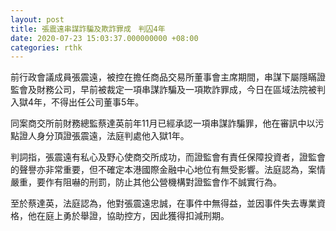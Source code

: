 ```yaml
---
layout: post
title: 張震遠串謀詐騙及欺詐罪成　判囚4年
date: 2020-07-23 15:03:37.000000000 +08:00
categories: rthk
---
```


前行政會議成員張震遠，被控在擔任商品交易所董事會主席期間，串謀下屬隱瞞證監會及財務公司，早前被裁定一項串謀詐騙及一項欺詐罪成，今日在區域法院被判入獄4年，不得出任公司董事5年。

同案商交所前財務總監蔡達英前年11月已經承認一項串謀詐騙罪，他在審訊中以污點證人身分頂證張震遠，法庭判處他入獄1年。

判詞指，張震遠有私心及野心使商交所成功，而證監會有責任保障投資者，證監會的聲譽亦非常重要，但不確定本港國際金融中心地位有無受影響。法庭認為，案情嚴重，要作有阻嚇的刑罰，防止其他公營機構對證監會作不誠實行為。

至於蔡達英，法庭認為，他對張震遠忠誠，在事件中無得益，並因事件失去專業資格，他在庭上勇於舉證，協助控方，因此獲得扣減刑期。
